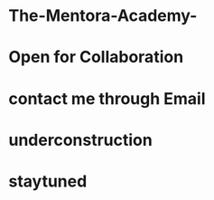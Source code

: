 # The-Mentora-Academy-
# Open for Collaboration
# contact me through Email
# underconstruction
# staytuned

